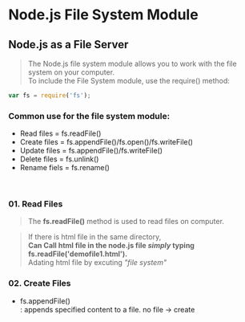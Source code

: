 # Node.js File System Module

## Node.js as a File Server

> The Node.js file system module allows you to work with the file system on your computer.<br>
To include the File System module, use the require() method:

```js
var fs = require('fs');
```
### Common use for the file system module:
- Read files = fs.readFile()
- Create files = fs.appendFile()/fs.open()/fs.writeFile()
- Update files = fs.appendFile()/fs.writeFile()
- Delete files = fs.unlink()
- Rename fiels = fs.rename()
<br>

### 01. Read Files

> The **fs.readFile()** method is used to read files on computer. 

> If there is html file in the same directory, <br> **Can Call html file in the node.js file *simply* typing fs.readFile('demofile1.html').**<br> Adating html file by excuting *"file system"*

### 02. Create Files

- fs.appendFile() <br>
:  appends specified content to a file. no file -> create
